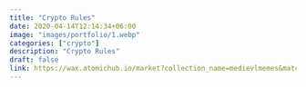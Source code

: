 ```yaml
---
title: "Crypto Rules"
date: 2020-04-14T12:14:34+06:00
image: "images/portfolio/1.webp"
categories: ["crypto"]
description: "Crypto Rules"
draft: false
link: https://wax.atomichub.io/market?collection_name=medievlmemes&match=Crypto%20Rules&order=desc&sort=created&symbol=WAX
---
```

